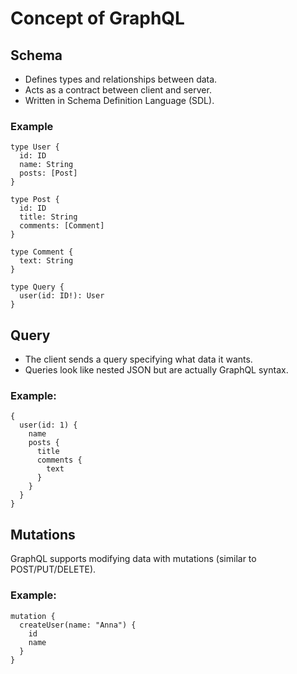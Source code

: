 # Concept of GraphQL

## Schema
- Defines types and relationships between data.
- Acts as a contract between client and server.
- Written in Schema Definition Language (SDL).

### Example

```
type User {
  id: ID
  name: String
  posts: [Post]
}

type Post {
  id: ID
  title: String
  comments: [Comment]
}

type Comment {
  text: String
}

type Query {
  user(id: ID!): User
}

```

## Query

- The client sends a query specifying what data it wants.
- Queries look like nested JSON but are actually GraphQL syntax.

### Example:

```
{
  user(id: 1) {
    name
    posts {
      title
      comments {
        text
      }
    }
  }
}

```

## Mutations
GraphQL supports modifying data with mutations (similar to POST/PUT/DELETE).

### Example:

```
mutation {
  createUser(name: "Anna") {
    id
    name
  }
}
```